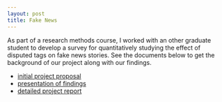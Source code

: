 ```yaml
---
layout: post
title: Fake News
---
```


As part of a research methods course, I worked with an other graduate
student to develop a survey for quantitatively studying the effect of disputed tags on fake news
stories. See the documents below to get the background of our project
along with our findings.


- [initial project proposal](https://harishtella.github.io/documents/795-proposal.pdf)
- [presentation of findings](https://harishtella.github.io/documents/795-findings-presentation.pdf)
- [detailed project report](https://harishtella.github.io/documents/795-detailed-report.pdf)


